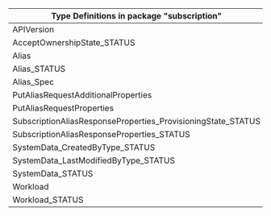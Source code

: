| Type Definitions in package "subscription"                   | v1api20211001 | v1beta20211001 |
|--------------------------------------------------------------|---------------|----------------|
| APIVersion                                                   | v1api20211001 | v1beta20211001 |
| AcceptOwnershipState_STATUS                                  | v1api20211001 | v1beta20211001 |
| Alias                                                        | v1api20211001 | v1beta20211001 |
| Alias_STATUS                                                 | v1api20211001 | v1beta20211001 |
| Alias_Spec                                                   | v1api20211001 | v1beta20211001 |
| PutAliasRequestAdditionalProperties                          | v1api20211001 | v1beta20211001 |
| PutAliasRequestProperties                                    | v1api20211001 | v1beta20211001 |
| SubscriptionAliasResponseProperties_ProvisioningState_STATUS | v1api20211001 | v1beta20211001 |
| SubscriptionAliasResponseProperties_STATUS                   | v1api20211001 | v1beta20211001 |
| SystemData_CreatedByType_STATUS                              | v1api20211001 | v1beta20211001 |
| SystemData_LastModifiedByType_STATUS                         | v1api20211001 | v1beta20211001 |
| SystemData_STATUS                                            | v1api20211001 | v1beta20211001 |
| Workload                                                     | v1api20211001 | v1beta20211001 |
| Workload_STATUS                                              | v1api20211001 | v1beta20211001 |
